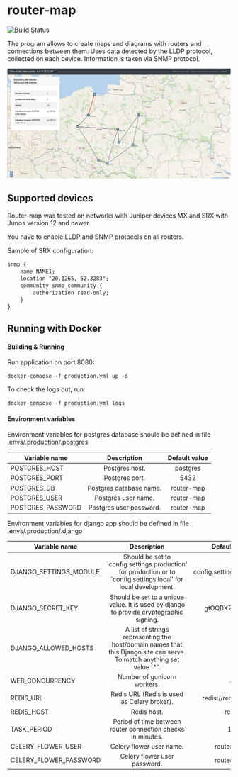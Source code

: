 # router-map

[![Build Status](https://travis-ci.org/comp-sa/router-map.svg?branch=master)](https://travis-ci.org/comp-sa/router-map)

The program allows to create maps and diagrams with routers and connections between them. 
Uses data detected by the LLDP protocol, collected on each device. 
Information is taken via SNMP protocol.

![Example](sample-data/example.png)

## Supported devices
Router-map was tested on networks with Juniper devices MX and SRX with Junos version 12 and newer.


You have to enable LLDP and SNMP protocols on all routers.

Sample of SRX configuration: 

```
snmp {                                  
    name NAME1;                      
    location "20.1265, 52.3283";           
    community snmp_community {                    
        authorization read-only;        
    }                                   
} 
```
## Running with Docker

#### Building & Running
Run application on port 8080:
```
docker-compose -f production.yml up -d
```

To check the logs out, run:
```
docker-compose -f production.yml logs
```


#### Environment variables
Environment variables for postgres database should be defined in file .envs/.production/.postgres

| Variable name         | Description   |  Default value   |
| -------------         |:-------------:|:-------------:|
| POSTGRES_HOST         | Postgres host. | postgres |
| POSTGRES_PORT         | Postgres port. | 5432 |
| POSTGRES_DB           | Postgres database name. | router-map |
| POSTGRES_USER         | Postgres user name. | router-map |
| POSTGRES_PASSWORD     | Postgres user password. | router-map |

Environment variables for django app should be defined in file .envs/.production/.django

| Variable name             | Description |  Default value   |
| -------------             |:-------------:|:-------------:|
| DJANGO_SETTINGS_MODULE    | Should be set to 'config.settings.production' for production or to 'config.settings.local' for local development. | config.settings.production |
| DJANGO_SECRET_KEY         | Should be set to a unique value. It is used by django to provide cryptographic signing.| gtOQBX7rlOtY1A7 |
| DJANGO_ALLOWED_HOSTS      | A list of strings representing the host/domain names that this Django site can serve. To match anything set value '*'. | * |
| WEB_CONCURRENCY           | Number of gunicorn workers. | 4 |
| REDIS_URL                 | Redis URL (Redis is used as Celery broker). | redis://redis:6379/0 |
| REDIS_HOST                | Redis host. | redis |
| TASK_PERIOD               | Period of time between router connection checks in minutes.| 15 |
| CELERY_FLOWER_USER        | Celery flower user name. | router-map |
| CELERY_FLOWER_PASSWORD    | Celery flower user password. | router-map |


